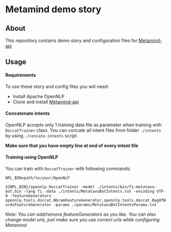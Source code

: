 # Metamind demo story


## About
This repository contains demo story and configuration files for [Metamind-api](https://github.com/Metatavu/metamind-api)

## Usage

#### Requirements
To use these story and config files you will need:
- Install Apache OpenNLP 
- Clone and install [Metamind-api](https://github.com/Metatavu/metamind-api) 

#### Concatenate intents
OpenNLP accepts only 1 training data file as parameter when training with `DoccatTrainer` class. You can concate all intent files from folder `./intents` by using `./concate-intents` script.

__Make sure that you have empty line at end of every intent file__

#### Training using OpenNLP
You can train with `DoccatTrainer` with following commands:

`NPL_BIN=path/to/your/OpenNLP`

`${NPL_BIN}/opennlp DoccatTrainer -model ./intents/bin/fi-metatavu-bot.bin -lang fi -data ./intents/MetatavuBotIntents.txt -encoding UTF-8 -featureGenerators opennlp.tools.doccat.NGramFeatureGenerator,opennlp.tools.doccat.BagOfWordsFeatureGenerator -params ./params/MetatavuBotIntentsParams.txt
`

_Note: You can add/remove featureGenerators as you like. You can also change model urls, just make sure you use correct urls while configuring Metamind_